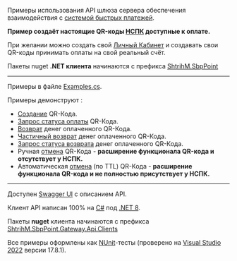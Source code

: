 Примеры использования API шлюза сервера обеспечения взаимодействия с [системой быстрых платежей](https://sbp.nspk.ru/).

**Пример создаёт настоящие QR-коды [НСПК](https://www.nspk.ru/) доступные к оплате.**

При желании можно создать свой [Личный Кабинет](https://sbp.online) и создавать свои QR-коды принимать оплаты на свой реальный счёт.

Пакеты nuget **.NET клиента** начинаются с префикса [ShtrihM.SbpPoint](https://www.nuget.org/packages?q=ShtrihM.SbpPoint)

---

Примеры в файле [Examples.cs](/Gateway/Examples.cs).

Примеры демонструют :
- [Создание](https://github.com/KlestovAlexej/SbpPoint.Examples/blob/f09e5a64ee6b2a85b1fb5199de704f8085c1a7b3/Gateway/Examples.cs#L315) QR-Кода.
- [Запрос статуса оплаты](https://github.com/KlestovAlexej/SbpPoint.Examples/blob/f09e5a64ee6b2a85b1fb5199de704f8085c1a7b3/Gateway/Examples.cs#L332) QR-Кода.
- [Возврат](https://github.com/KlestovAlexej/SbpPoint.Examples/blob/f09e5a64ee6b2a85b1fb5199de704f8085c1a7b3/Gateway/Examples.cs#L355) денег оплаченного QR-Кода.
- [Частичный возврат](https://github.com/KlestovAlexej/SbpPoint.Examples/blob/f09e5a64ee6b2a85b1fb5199de704f8085c1a7b3/Gateway/Examples.cs#L424) денег оплаченного QR-Кода.
- [Запрос статуса возврата](https://github.com/KlestovAlexej/SbpPoint.Examples/blob/f09e5a64ee6b2a85b1fb5199de704f8085c1a7b3/Gateway/Examples.cs#L370) денег оплаченного QR-Кода.
- Ручная [отмена](https://github.com/KlestovAlexej/SbpPoint.Examples/blob/a3d37499dc4e127fe747996c4ab504517d72ec05/Gateway/Examples.cs#L210) QR-Кода - **расширение функционала QR-кода и отсутствует у НСПК.**
- Автоматическая [отмена](https://github.com/KlestovAlexej/SbpPoint.Examples/blob/a3d37499dc4e127fe747996c4ab504517d72ec05/Gateway/Examples.cs#L252) (по TTL) QR-Кода - **расширение функционала QR-кода и не полностью присутствует у НСПК.**

---

Доступен [Swagger UI](https://46.28.89.35:9904/index.html) с описанием API.

Клиент API написан 100% на [C#](https://ru.wikipedia.org/wiki/C_Sharp) под [.NET 8](https://dotnet.microsoft.com/en-us/download/dotnet/8.0).

Пакеты **nuget** клиента начинаются с префикса [ShtrihM.SbpPoint.Gateway.Api.Clients](https://www.nuget.org/packages?q=ShtrihM.SbpPoint.Gateway.Api.Clients)

Все примеры оформлены как [NUnit](https://nunit.org/)-тесты (проверено на [Visual Studio 2022](https://visualstudio.microsoft.com/ru/vs/) версии 17.8.1).
